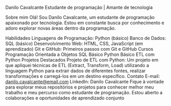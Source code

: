 Danilo Cavalcante
Estudante de programação | Amante de tecnologia

Sobre mim
Olá! Sou Danilo Cavalcante, um estudante de programação apaixonado por tecnologia. Estou em constante busca por conhecimento e adoro explorar novas áreas dentro da programação.

Habilidades
Linguagens de Programação: Python (básico)
Banco de Dados: SQL (básico)
Desenvolvimento Web: HTML, CSS, JavaScript (em aprendizado)
Git e GitHub: Primeiros passos com Git e GitHub
Cursos
Programação Orientada a Objetos
SQL Básico
Python Básico
ETL com Python
Projetos Destacados
Projeto de ETL com Python: Um projeto em que apliquei técnicas de ETL (Extract, Transform, Load) utilizando a linguagem Python para extrair dados de diferentes fontes, realizar transformações e carregá-los em um destino específico.
Contato
E-mail: danilo.cavalcante@email.com
LinkedIn: Danilo Cavalcante
Fique à vontade para explorar meus repositórios e projetos para conhecer melhor meu trabalho e meu percurso como estudante de programação. Estou aberto a colaborações e oportunidades de aprendizado conjunto
